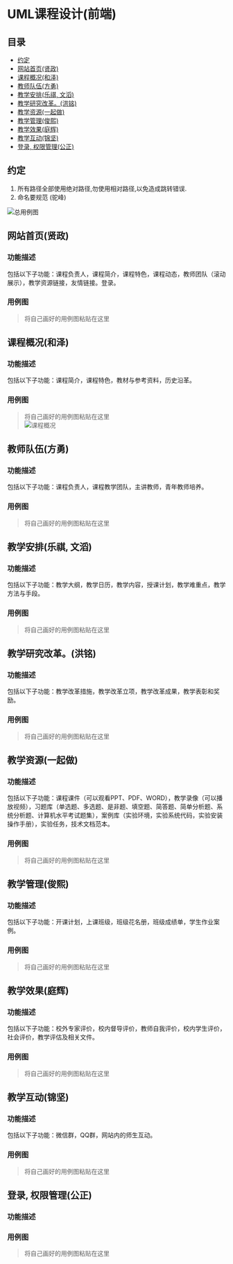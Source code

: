 # UML课程设计(前端)

## 目录
 - [约定](#约定)  
 - [网站首页(贤政)](#网站首页(贤政))  
 - [课程概况(和泽)](#课程概况(和泽))  
 - [教师队伍(方勇)](#教师队伍(方勇))
 - [教学安排(乐祺, 文滔)](#教学安排(乐祺,文滔))  
 - [教学研究改革。(洪铭)](#教学研究改革(洪铭))  
 - [教学资源(一起做)](#教学资源(一起做))  
 - [教学管理(俊熙)](#教学管理(俊熙))  
 - [教学效果(庭辉)](#教学效果(庭辉))  
 - [教学互动(锦坚)](#教学互动(锦坚))  
 - [登录, 权限管理(公正)](#登录,权限管理(公正))


## 约定
1. 所有路径全部使用绝对路径,勿使用相对路径,以免造成跳转错误.
1. 命名要规范 (驼峰)

![总用例图](images/1.jpg)

## 网站首页(贤政)  
### 功能描述
包括以下子功能：课程负责人，课程简介，课程特色，课程动态，教师团队（滚动展示），教学资源链接，友情链接。登录。

### 用例图
> 将自己画好的用例图粘贴在这里  



## 课程概况(和泽)
### 功能描述
包括以下子功能：课程简介，课程特色，教材与参考资料，历史沿革。
### 用例图
> 将自己画好的用例图粘贴在这里  
![课程概况](images/courseOverview.png)

## 教师队伍(方勇)
### 功能描述
包括以下子功能：课程负责人，课程教学团队，主讲教师，青年教师培养。
### 用例图
> 将自己画好的用例图粘贴在这里  

## 教学安排(乐祺, 文滔)
### 功能描述
包括以下子功能：教学大纲，教学日历，教学内容，授课计划，教学难重点，教学方法与手段。
### 用例图
> 将自己画好的用例图粘贴在这里  

## 教学研究改革。(洪铭)
### 功能描述
包括以下子功能：教学改革措施，教学改革立项，教学改革成果，教学表彰和奖励。
### 用例图
> 将自己画好的用例图粘贴在这里  

## 教学资源(一起做)
### 功能描述
包括以下子功能：课程课件（可以观看PPT、PDF、WORD），教学录像（可以播放视频），习题库（单选题、多选题、是非题、填空题、简答题、简单分析题、系统分析题、计算机水平考试题集），案例库（实验环境，实验系统代码，实验安装操作手册），实验任务，技术文档范本。
### 用例图
> 将自己画好的用例图粘贴在这里  

## 教学管理(俊熙)
### 功能描述
包括以下子功能：开课计划，上课班级，班级花名册，班级成绩单，学生作业案例。
### 用例图
> 将自己画好的用例图粘贴在这里  

## 教学效果(庭辉)
### 功能描述
包括以下子功能：校外专家评价，校内督导评价，教师自我评价，校内学生评价，社会评价，教学评估及相关文件。
### 用例图
> 将自己画好的用例图粘贴在这里  

## 教学互动(锦坚)
### 功能描述
包括以下子功能：微信群，QQ群，网站内的师生互动。
### 用例图
> 将自己画好的用例图粘贴在这里  

## 登录, 权限管理(公正)
### 功能描述
### 用例图
> 将自己画好的用例图粘贴在这里  
